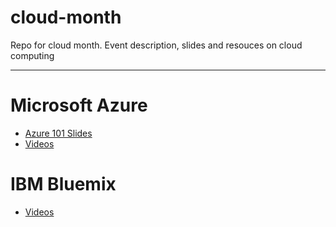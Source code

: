 # cloud-month
Repo for cloud month. Event description, slides and resouces on cloud computing

<hr>

# Microsoft Azure

- [Azure 101 Slides](https://fcc-hyd.github.io/cloud-month/azure/)
- [Videos](https://www.youtube.com/playlist?list=PLbBPKyHDIY2FbHFfIsgeyeJDD5bnnEoSJ)

# IBM Bluemix
- [Videos](https://www.youtube.com/playlist?list=PLbBPKyHDIY2Ftdtm0Ut9S98VuAmHCUmHn)
